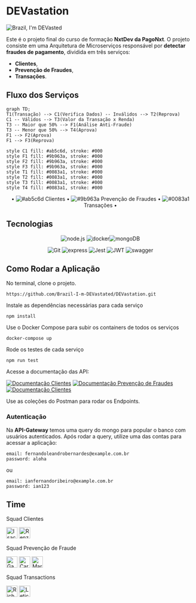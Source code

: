 # DEVastation 

![Brazil, I'm DEVasted](https://img.shields.io/badge/Brazil-I'm%20DEVasted-green?style=plastic) 

Este é o projeto final do curso de formação **NxtDev da PagoNxt**. O projeto consiste em uma Arquitetura de Microserviços responsável por **detectar fraudes de pagamento**, dividida em três serviços:

- **Clientes**,
- **Prevenção de Fraudes**,
- **Transações**.

## Fluxo dos Serviços

```mermaid
graph TD;
T1(Transação) --> C1(Verifica Dados) -- Inválidos --> T2(Reprova)
C1 -- Válidos --> T3(Valor da Transação x Renda)
T3 -- Maior que 50% --> F1(Análise Anti-Fraude)
T3 -- Menor que 50% --> T4(Aprova)
F1 --> F2(Aprova)
F1 --> F3(Reprova)

style C1 fill: #ab5c6d, stroke: #000
style F1 fill: #9b963a, stroke: #000
style F2 fill: #9b963a, stroke: #000
style F3 fill: #9b963a, stroke: #000
style T1 fill: #0083a1, stroke: #000
style T2 fill: #0083a1, stroke: #000
style T3 fill: #0083a1, stroke: #000
style T4 fill: #0083a1, stroke: #000
```
<div align="center">

• ![#ab5c6d](https://placehold.co/10x10/ab5c6d/ab5c6d.png) Clientes  •  ![#9b963a](https://placehold.co/10x10/9b963a/9b963a.png) Prevenção de Fraudes  • ![#0083a1](https://placehold.co/10x10/0083a1/0083a1.png) Transações •

</div>


## Tecnologias
<div align="center">

![node.js](https://www.vectorlogo.zone/logos/nodejs/nodejs-ar21.svg) ![docker](https://www.vectorlogo.zone/logos/docker/docker-ar21.svg)![mongoDB](https://www.vectorlogo.zone/logos/mongodb/mongodb-ar21.svg)

![Git](https://img.shields.io/badge/git-%23F05033.svg?style=for-the-badge&logo=git&logoColor=white) ![express](https://img.shields.io/badge/Express.js-000000?style=for-the-badge&logo=express&logoColor=white)   ![Jest](https://img.shields.io/badge/-jest-%23C21325?style=for-the-badge&logo=jest&logoColor=white) ![JWT](https://img.shields.io/badge/JWT-000000?style=for-the-badge&logo=JSON%20web%20tokens&logoColor=white) ![swagger](https://img.shields.io/badge/Swagger-85EA2D?style=for-the-badge&logo=Swagger&logoColor=white) 

</div>


## Como Rodar a Aplicação

No terminal, clone o projeto. 

    https://github.com/Brazil-I-m-DEVastated/DEVastation.git

Instale as dependências necessárias para cada serviço

    npm install
    
Use o Docker Compose para subir os containers de todos os serviços

    docker-compose up
    
Rode os testes de cada serviço

    npm run test

Acesse a documentação das API:

[![Documentação Clientes](https://img.shields.io/badge/docs-Clientes-ab5c6d?style=plastic)](http://localhost:3001/clients/docs)
[![Documentação Prevenção de Fraudes](https://img.shields.io/badge/docs-Prevenção%20de%20Fraudes-9b963a?style=plastic)](http://localhost:3002/fraudanalysis/docs)
[![Documentação Clientes](https://img.shields.io/badge/docs-Transações-0083a1?style=plastic)](http://localhost:3003/transactions/docs)

Use as coleções do Postman para rodar os Endpoints. 


### Autenticação

Na **API-Gateway** temos uma query do mongo para popular o banco com usuários autenticados. Após rodar a query, utilize uma das contas para acessar a aplicação:

    email: fernandoleandrobernardes@example.com.br
    password: aloha
    
ou 

    email: ianfernandoribeiro@example.com.br
    password: ian123
    
  
## Time 


Squad Clientes
  
  <a href = "https://github.com/isaciqo" ><img src="https://avatars.githubusercontent.com/u/102880481?s=64&v=4" alt="Isac" height="30px"></a>
  <a href = "https://github.com/RenzoOliveira1784" ><img src="https://avatars.githubusercontent.com/u/81581705?s=64&v=4" alt="Renzo" height="30px"></a>
  
Squad Prevenção de Fraude 

  <a href = "https://github.com/Gah2k0" ><img src="https://avatars.githubusercontent.com/u/85766619?s=64&v=4" alt="Gabriel" height="30px"></a>
  <a href = "https://github.com/carolcampelo" ><img src="https://avatars.githubusercontent.com/u/87877044?s=64&v=4" alt="Carolina" height="30px"></a>
  <a href = "https://github.com/NickMendes" ><img src="https://avatars.githubusercontent.com/u/66397994?s=64&v=4" alt="Marina" height="30px"></a>

Squad Transactions

  <a href = "https://github.com/rwsleal" ><img src="https://avatars.githubusercontent.com/u/87544768?s=64&v=4" alt="Richard" height="30px"></a>
  <a href = "https://github.com/monteiroleticia" ><img src="https://avatars.githubusercontent.com/u/48692890?s=64&v=4" alt="Leticia" height="30px"></a>





